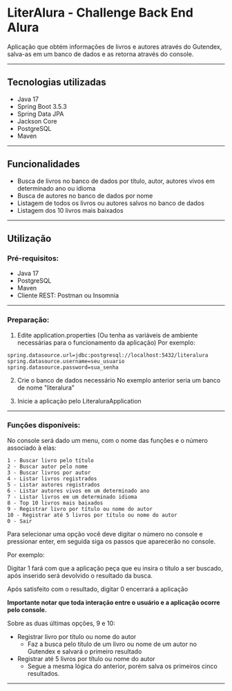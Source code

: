 # LiterAlura - Challenge Back End Alura
Aplicação que obtém informações de livros e autores através do Gutendex, salva-as em um banco de dados e as retorna através do console.

---

## Tecnologias utilizadas
- Java 17
- Spring Boot 3.5.3
- Spring Data JPA
- Jackson Core
- PostgreSQL
- Maven

---

## Funcionalidades

- Busca de livros no banco de dados por título, autor, autores vivos em determinado ano ou idioma
- Busca de autores no banco de dados por nome
- Listagem de todos os livros ou autores salvos no banco de dados
- Listagem dos 10 livros mais baixados

---

## Utilização

### Pré-requisitos:

- Java 17
- PostgreSQL
- Maven
- Cliente REST: Postman ou Insomnia

---

### Preparação:

1. Edite application.properties
(Ou tenha as variáveis de ambiente necessárias para o funcionamento da aplicação)
  Por exemplo:
```
spring.datasource.url=jdbc:postgresql://localhost:5432/literalura
spring.datasource.username=seu_usuario
spring.datasource.password=sua_senha
```

2. Crie o banco de dados necessário
   No exemplo anterior seria um banco de nome "literalura"

3. Inicie a aplicação pelo LiteraluraApplication

---

### Funções disponíveis:

No console será dado um menu, com o nome das funções e o número associado à elas:
```
1 - Buscar livro pelo título
2 - Buscar autor pelo nome
3 - Buscar livros por autor
4 - Listar livros registrados
5 - Listar autores registrados
6 - Listar autores vivos em um determinado ano
7 - Listar livros em um determinado idioma
8 - Top 10 livros mais baixados
9 - Registrar livro por título ou nome do autor
10 - Registrar até 5 livros por título ou nome do autor
0 - Sair
```

Para selecionar uma opção você deve digitar o número no console e pressionar enter, em seguida siga os passos que aparecerão no console.

  Por exemplo:

  Digitar 1 fará com que a aplicação peça que eu insira o título a ser buscado, após inserido será devolvido o resultado da busca.
  
  Após satisfeito com o resultado, digitar 0 encerrará a aplicação

**Importante notar que toda interação entre o usuário e a aplicação ocorre pelo console.**

Sobre as duas últimas opções, 9 e 10:
- Registrar livro por título ou nome do autor
  - Faz a busca pelo título de um livro ou nome de um autor no Gutendex e salvará o primeiro resultado
- Registrar até 5 livros por título ou nome do autor
  - Segue a mesma lógica do anterior, porém salva os primeiros cinco resultados.

---
